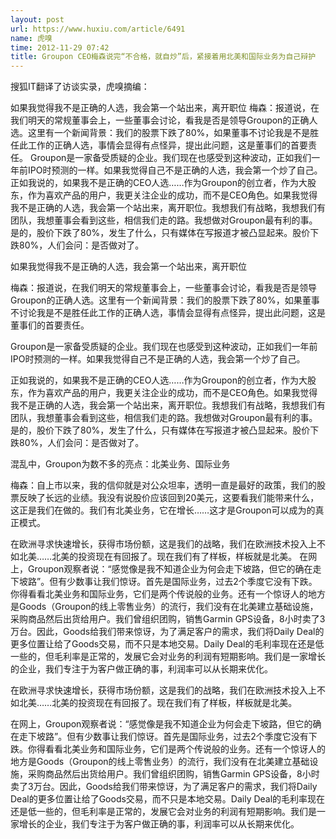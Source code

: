 ```yaml
---
layout: post
url: https://www.huxiu.com/article/6491
name: 虎嗅
time: 2012-11-29 07:42
title: Groupon CEO梅森说完“不合格，就自炒”后，紧接着用北美和国际业务为自己辩护
---
```

搜狐IT翻译了访谈实录，虎嗅摘编：

如果我觉得我不是正确的人选，我会第一个站出来，离开职位 梅森：报道说，在我们明天的常规董事会上，一些董事会讨论，看我是否是领导Groupon的正确人选。这里有一个新闻背景：我们的股票下跌了80%，如果董事不讨论我是不是胜任此工作的正确人选，事情会显得有点怪异，提出此问题，这是董事们的首要责任。 Groupon是一家备受质疑的企业。我们现在也感受到这种波动，正如我们一年前IPO时预测的一样。如果我觉得自己不是正确的人选，我会第一个炒了自己。 正如我说的，如果我不是正确的CEO人选……作为Groupon的创立者，作为大股东，作为喜欢产品的用户，我更关注企业的成功，而不是CEO角色。如果我觉得我不是正确的人选，我会第一个站出来，离开职位。我想我们有战略，我想我们有团队，我想董事会看到这些，相信我们走的路。我想做对Groupon最有利的事。是的，股价下跌了80%，发生了什么，只有媒体在写报道才被凸显起来。股价下跌80%，人们会问：是否做对了。

如果我觉得我不是正确的人选，我会第一个站出来，离开职位

梅森：报道说，在我们明天的常规董事会上，一些董事会讨论，看我是否是领导Groupon的正确人选。这里有一个新闻背景：我们的股票下跌了80%，如果董事不讨论我是不是胜任此工作的正确人选，事情会显得有点怪异，提出此问题，这是董事们的首要责任。

Groupon是一家备受质疑的企业。我们现在也感受到这种波动，正如我们一年前IPO时预测的一样。如果我觉得自己不是正确的人选，我会第一个炒了自己。

正如我说的，如果我不是正确的CEO人选……作为Groupon的创立者，作为大股东，作为喜欢产品的用户，我更关注企业的成功，而不是CEO角色。如果我觉得我不是正确的人选，我会第一个站出来，离开职位。我想我们有战略，我想我们有团队，我想董事会看到这些，相信我们走的路。我想做对Groupon最有利的事。是的，股价下跌了80%，发生了什么，只有媒体在写报道才被凸显起来。股价下跌80%，人们会问：是否做对了。

混乱中，Groupon为数不多的亮点：北美业务、国际业务

梅森：自上市以来，我的信仰就是对公众坦率，透明一直是最好的政策，我们的股票反映了长远的业绩。我没有说股价应该回到20美元，这要看我们能带来什么，这正是我们在做的。我们有北美业务，它在增长……这才是Groupon可以成为的真正模式。

在欧洲寻求快速增长，获得市场份额，这是我们的战略，我们在欧洲技术投入上不如北美……北美的投资现在有回报了。现在我们有了样板，样板就是北美。 在网上，Groupon观察者说：“感觉像是我不知道企业为何会走下坡路，但它的确在走下坡路”。但有少数事让我们惊讶。首先是国际业务，过去2个季度它没有下跌。你得看看北美业务和国际业务，它们是两个传说般的业务。还有一个惊讶人的地方是Goods（Groupon的线上零售业务）的流行，我们没有在北美建立基础设施，采购商品然后出货给用户。我们曾组织团购，销售Garmin GPS设备，8小时卖了3万台。因此，Goods给我们带来惊讶，为了满足客户的需求，我们将Daily Deal的更多位置让给了Goods交易，而不只是本地交易。Daily Deal的毛利率现在还是低一些的，但毛利率是正常的，发展它会对业务的利润有短期影响。我们是一家增长的企业，我们专注于为客户做正确的事，利润率可以从长期来优化。

在欧洲寻求快速增长，获得市场份额，这是我们的战略，我们在欧洲技术投入上不如北美……北美的投资现在有回报了。现在我们有了样板，样板就是北美。

在网上，Groupon观察者说：“感觉像是我不知道企业为何会走下坡路，但它的确在走下坡路”。但有少数事让我们惊讶。首先是国际业务，过去2个季度它没有下跌。你得看看北美业务和国际业务，它们是两个传说般的业务。还有一个惊讶人的地方是Goods（Groupon的线上零售业务）的流行，我们没有在北美建立基础设施，采购商品然后出货给用户。我们曾组织团购，销售Garmin GPS设备，8小时卖了3万台。因此，Goods给我们带来惊讶，为了满足客户的需求，我们将Daily Deal的更多位置让给了Goods交易，而不只是本地交易。Daily Deal的毛利率现在还是低一些的，但毛利率是正常的，发展它会对业务的利润有短期影响。我们是一家增长的企业，我们专注于为客户做正确的事，利润率可以从长期来优化。

